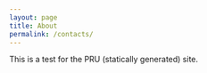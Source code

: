 ```yaml
---
layout: page
title: About
permalink: /contacts/
---
```


This is a test for the PRU (statically generated) site.